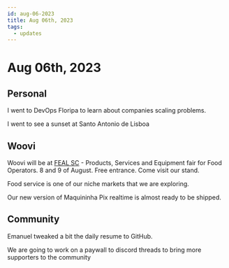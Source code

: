 ```yaml
---
id: aug-06-2023
title: Aug 06th, 2023
tags:
  - updates
---
```


# Aug 06th, 2023

## Personal

I went to DevOps Floripa to learn about companies scaling problems.

I went to see a sunset at Santo Antonio de Lisboa

## Woovi

Woovi will be at [FEAL SC](https://fealsc.com.br/) - Products, Services and Equipment fair for Food Operators.
8 and 9 of August. Free entrance. Come visit our stand.

Food service is one of our niche markets that we are exploring.

Our new version of Maquininha Pix realtime is almost ready to be shipped.

## Community

Emanuel tweaked a bit the daily resume to GitHub.

We are going to work on a paywall to discord threads to bring more supporters to the community
